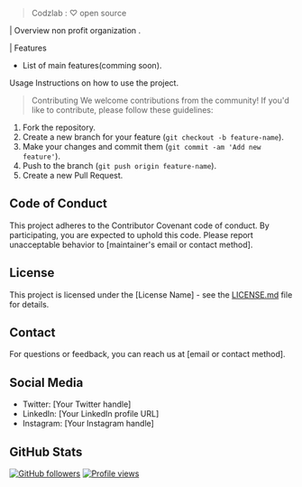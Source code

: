 > Codzlab : ♡ open source 

| Overview
non profit organization .

| Features
- List of main features(comming soon).

Usage
Instructions on how to use the project.

>Contributing
We welcome contributions from the community! If you'd like to contribute, please follow these guidelines:

1. Fork the repository.
2. Create a new branch for your feature (`git checkout -b feature-name`).
3. Make your changes and commit them (`git commit -am 'Add new feature'`).
4. Push to the branch (`git push origin feature-name`).
5. Create a new Pull Request.

## Code of Conduct
This project adheres to the Contributor Covenant code of conduct. By participating, you are expected to uphold this code. Please report unacceptable behavior to [maintainer's email or contact method].

## License
This project is licensed under the [License Name] - see the [LICENSE.md](LICENSE.md) file for details.

## Contact
For questions or feedback, you can reach us at [email or contact method].

## Social Media
- Twitter: [Your Twitter handle]
- LinkedIn: [Your LinkedIn profile URL]
- Instagram: [Your Instagram handle]

## GitHub Stats
[![GitHub followers](https://img.shields.io/github/followers/codzlab?style=social)](https://github.com/codzlab)
[![Profile views](https://komarev.com/ghpvc/?username=codzlab)](https://github.com/codzlab)


<!--

**Here are some ideas to get you started:**

🙋‍♀️ A short introduction - what is your organization all about?
🌈 Contribution guidelines - how can the community get involved?
👩‍💻 Useful resources - where can the community find your docs? Is there anything else the community should know?
🍿 Fun facts - what does your team eat for breakfast?
🧙 Remember, you can do mighty things with the power of [Markdown](https://docs.github.com/github/writing-on-github/getting-started-with-writing-and-formatting-on-github/basic-writing-and-formatting-syntax)
-->
